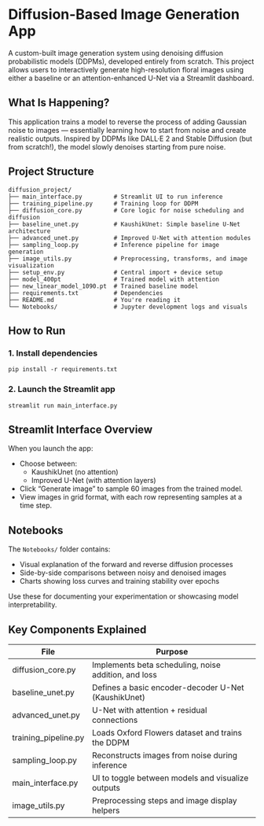 # Diffusion-Based Image Generation App

A custom-built image generation system using denoising diffusion probabilistic models (DDPMs), developed entirely from scratch. This project allows users to interactively generate high-resolution floral images using either a baseline or an attention-enhanced U-Net via a Streamlit dashboard.

## What Is Happening?

This application trains a model to reverse the process of adding Gaussian noise to images — essentially learning how to start from noise and create realistic outputs. Inspired by DDPMs like DALL·E 2 and Stable Diffusion (but from scratch!), the model slowly denoises starting from pure noise.

## Project Structure

```
diffusion_project/
├── main_interface.py         # Streamlit UI to run inference
├── training_pipeline.py      # Training loop for DDPM
├── diffusion_core.py         # Core logic for noise scheduling and diffusion
├── baseline_unet.py          # KaushikUnet: Simple baseline U-Net architecture
├── advanced_unet.py          # Improved U-Net with attention modules
├── sampling_loop.py          # Inference pipeline for image generation
├── image_utils.py            # Preprocessing, transforms, and image visualization
├── setup_env.py              # Central import + device setup
├── model_400pt               # Trained model with attention
├── new_linear_model_1090.pt  # Trained baseline model
├── requirements.txt          # Dependencies
├── README.md                 # You're reading it
└── Notebooks/                # Jupyter development logs and visuals
```

## How to Run

### 1. Install dependencies
```
pip install -r requirements.txt
```

### 2. Launch the Streamlit app
```
streamlit run main_interface.py
```

## Streamlit Interface Overview

When you launch the app:
- Choose between:
  - KaushikUnet (no attention)
  - Improved U-Net (with attention layers)
- Click “Generate image” to sample 60 images from the trained model.
- View images in grid format, with each row representing samples at a time step.

## Notebooks

The `Notebooks/` folder contains:
- Visual explanation of the forward and reverse diffusion processes
- Side-by-side comparisons between noisy and denoised images
- Charts showing loss curves and training stability over epochs

Use these for documenting your experimentation or showcasing model interpretability.

## Key Components Explained

| File | Purpose |
|------|---------|
| diffusion_core.py | Implements beta scheduling, noise addition, and loss |
| baseline_unet.py | Defines a basic encoder-decoder U-Net (KaushikUnet) |
| advanced_unet.py | U-Net with attention + residual connections |
| training_pipeline.py | Loads Oxford Flowers dataset and trains the DDPM |
| sampling_loop.py | Reconstructs images from noise during inference |
| main_interface.py | UI to toggle between models and visualize outputs |
| image_utils.py | Preprocessing steps and image display helpers |
